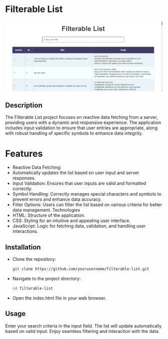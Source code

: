 # Filterable List

![Filterable List](./image.png)

## Description
The Filterable List project focuses on reactive data fetching from a server, providing users with a dynamic and responsive experience. The application includes input validation to ensure that user entries are appropriate, along with robust handling of specific symbols to enhance data integrity.

# Features
- Reactive Data Fetching:
- Automatically updates the list based on user input and server responses.
- Input Validation: Ensures that user inputs are valid and formatted correctly.
- Symbol Handling: Correctly manages special characters and symbols to prevent errors and enhance data accuracy.
- Filter Options: Users can filter the list based on various criteria for better data management.
Technologies
- HTML: Structure of the application.
- CSS: Styling for an intuitive and appealing user interface.
- JavaScript: Logic for fetching data, validation, and handling user interactions.

## Installation
- Clone the repository:
    ```bash
    git clone https://github.com/yourusername/filterable-list.git
    ```
- Navigate to the project directory:
    ```bash
    cd filterable-list
    ```
- Open the index.html file in your web browser.
## Usage
Enter your search criteria in the input field.
The list will update automatically based on valid input.
Enjoy seamless filtering and interaction with the data.